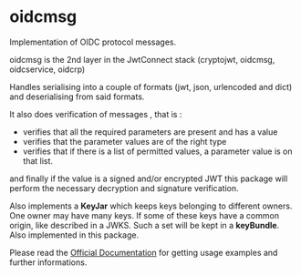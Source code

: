 # oidcmsg
Implementation of OIDC protocol messages.

oidcmsg is the 2nd layer in the
JwtConnect stack (cryptojwt, oidcmsg, oidcservice, oidcrp)

Handles serialising into a couple of formats (jwt, json, urlencoded and dict) and deserialising from said formats.

It also does verification of messages , that is :

+ verifies that all the required parameters are present and has a value
+ verifies that the parameter values are of the right type
+ verifies that if there is a list of permitted values, a parameter value is on 
that list.

and finally if the value is a signed and/or encrypted JWT this package
will perform the necessary decryption and signature verification. 


Also implements a **KeyJar** which keeps keys belonging to 
different owners. One owner may have many keys.
If some of these keys have a common origin, like described in a JWKS.
Such a set will be kept in a **keyBundle**.
Also implemented in this package. 
   
Please read the [Official Documentation](https://oidcmsg.readthedocs.io/) for getting usage examples and further informations.
